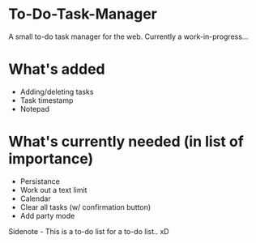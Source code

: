 # To-Do-Task-Manager
A small to-do task manager for the web. Currently a work-in-progress...

# What's added
* Adding/deleting tasks
* Task timestamp
* Notepad

# What's currently needed (in list of importance)

* Persistance
* Work out a text limit
* Calendar
* Clear all tasks (w/ confirmation button)
* Add party mode

Sidenote - This is a to-do list for a to-do list.. xD
